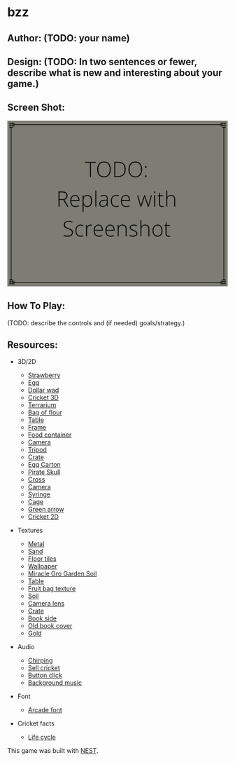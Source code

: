 # bzz

## Author: (TODO: your name)

## Design: (TODO: In two sentences or fewer, describe what is new and interesting about your game.)

## Screen Shot:

![Screen Shot](screenshot.png)

## How To Play:

(TODO: describe the controls and (if needed) goals/strategy.)

## Resources:
- 3D/2D
    - [Strawberry](https://www.freepik.com/free-vector/collection-mixed-pixelated-fruits_2632369.htm#query=strawberry%20pixel%20art&position=0&from_view=search&track=sph)
    - [Egg](https://www.flaticon.com/free-icons/humidity)
    - [Dollar wad](http://pixelartmaker.com/art/6548026ccecefd4)
    - [Cricket 3D](https://sketchfab.com/3d-models/basic-cricket-4ca488a5b4724aaf86ad0b07d41a5e8e#download)
    - [Terrarium](https://www.blenderkit.com/get-blenderkit/f31f86a2-714d-4caf-8d93-fb7f5b2b6a53/)
    - [Bag of flour](https://www.blenderkit.com/get-blenderkit/741ad44a-2b64-4a8f-8e56-cd5175881bb2/)
    - [Table](https://www.blenderkit.com/get-blenderkit/bf2e6b17-ed2a-472c-8031-aa9836b9570d/)
    - [Frame](https://www.kindpng.com/imgv/biibbb_gold-frame-png-file-painting-frame-png-transparent/)
    - [Food container](https://sketchfab.com/3d-models/cc0-food-container-4-03749821e3a9441e9868fea0a7d991cc#download)
    - [Camera](https://www.blenderkit.com/get-blenderkit/020ebba2-cc67-469a-bdf7-a399651277f3/)
    - [Tripod](https://www.blenderkit.com/get-blenderkit/0516967a-8de0-42ee-a6c4-86caf08174eb/)
    - [Crate](https://www.blenderkit.com/get-blenderkit/82a709df-a59d-4e0a-9064-0db5be9d2639/)
    - [Egg Carton](https://www.blenderkit.com/get-blenderkit/7caa8e5b-bd54-49cb-9f72-de8c19e7075c/)
    - [Pirate Skull](https://miguel-pm-romeu.itch.io/pirate-skull)
    - [Cross](https://www.nicepng.com/ourpic/u2e6w7r5q8a9w7u2_cross-red-x-pixel-art/)
    - [Camera](https://www.pngitem.com/middle/TRmTwmh_old-camera-pixel-art-hd-png-download/)
    - [Syringe](http://pixelartmaker.com/art/65183ba995ca3de)
    - [Cage](https://twitter.com/pixelforgegames/status/1347616860720664576)
    - [Green arrow](https://www.nicepng.com/ourpic/u2q8u2r5o0o0u2i1_green-arrow-left-free-vector-graphics-free-pictures/)
    - [Cricket 2D](https://www.shareicon.net/insect-animals-animal-kingdom-bug-cricket-737879#google_vignette)

- Textures
    - [Metal](https://www.freepik.com/free-photo/metallic-textured-background_4139276.htm#query=metal%20texture&position=1&from_view=keyword)
    - [Sand](https://www.deviantart.com/hhh316/art/Seamless-desert-sand-texture-183159331)
    - [Floor tiles](https://www.freepik.com/free-photo/brown-wooden-flooring_4246371.htm#query=floor%20texture&position=5&from_view=keyword)
    - [Wallpaper](https://www.pngegg.com/en/png-vclxa)
    - [Miracle Gro Garden Soil](https://www.lowes.com/pd/Miracle-Gro-Garden-Soil-All-Purpose-0-75-cu-ft-Garden-Soil/999929910)
    - [Table](https://www.pngwing.com/en/free-png-bhgfy)
    - [Fruit bag texture](https://www.festfoods.com/shop/frozen/frozen_fruits/berries/dole_sliced_frozen_strawberries_14_oz_pouch/p/38655)
    - [Soil](https://www.freepik.com/free-photo/top-view-soil_4606525.htm#query=soil%20texture&position=2&from_view=search&track=sph)
    - [Camera lens](http://photoguild.org/camera-lens/)
    - [Crate](https://www.pexels.com/photo/brown-wooden-board-164005/)
    - [Book side](https://www.textures.com/download/BookSide0047/105437)
    - [Old book cover](https://lostandtaken.com/downloads/black-bumpy-old-book-cover-texture/)
    - [Gold](https://www.freepik.com/free-photo/golden-texture-with-lightspot-background_10264299.htm#query=gold%20texture&position=31&from_view=search&track=sph)

- Audio
    - [Chirping](https://freesound.org/people/GB01/sounds/530477/)
    - [Sell cricket](https://freesound.org/people/kiddpark/sounds/201159/)
    - [Button click](https://freesound.org/people/EminYILDIRIM/sounds/536108/)
    - [Background music](https://freesound.org/people/Migfus20/sounds/559840/)

- Font
    - [Arcade font](https://www.1001fonts.com/november-font.html)

- Cricket facts
    - [Life cycle](https://cricketcare.org/life-cycle/)

This game was built with [NEST](NEST.md).
